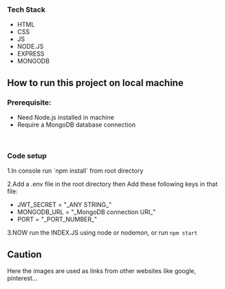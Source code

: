 <h3>Tech Stack</h3>
<ul>
  <li>HTML</li>
  <li>CSS</li>
  <li>JS</li>
  <li>NODE.JS</li>
  <li>EXPRESS</li>
  <li>MONGODB</li>
</ul>

<h2>How to run this project on local machine</h2>
<h3>Prerequisite:</h3>
<ul>
  <li>Need Node.js installed in machine</li>
  <li>Require a MongoDB database connection</li>
</ul>
<br>
<h3>Code setup</h3>
1.In console run `npm install` from root directory

2.Add a .env file in the root directory then Add these following keys in that file:
<ul>
  <li>JWT_SECRET = "_ANY STRING_"</li>
  <li>MONGODB_URL = "_MongoDB connection URI_"</li>
  <li>PORT = "_PORT_NUMBER_"</li>
</ul>
  
3.NOW run the INDEX.JS using node or nodemon, or run `npm start`

<h2>Caution</h2>
<p>Here the images are used as links from other websites like google, pinterest...</p>

